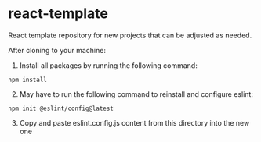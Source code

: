 # react-template

React template repository for new projects that can be adjusted as needed.

After cloning to your machine:

1. Install all packages by running the following command:
```
npm install
```
2. May have to run the following command to reinstall and configure eslint:
```
npm init @eslint/config@latest
```
3. Copy and paste eslint.config.js content from this directory into the new one

